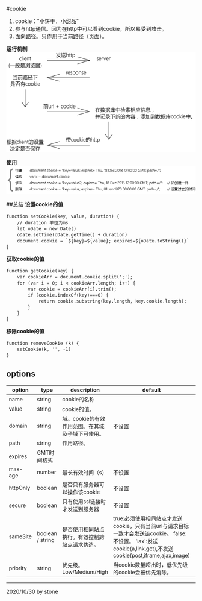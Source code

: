 #cookie
1. cookie："小饼干，小甜品"
2. 参与http通信。因为在http中可以看到cookie，所以易受到攻击。
3. 面向路径。只作用于当前路径（页面）。

**运行机制**  
![](./image/cookie0.png)  

**使用**  
![](./image/cookie1.png)  

##总结
**设置cookie的值**  

    function setCookie(key, value, duration) {
        // duration 单位为ms
        let oDate = new Date()
        oDate.setTime(oDate.getTime() + duration)
        document.cookie = `${key}=${value}; expires=${oDate.toString()}`
    } 

**获取cookie的值**  

    function getCookie(key) {
        var cookieArr = document.cookie.split(';');
        for (var i = 0; i < cookieArr.length; i++) {
            var cookie = cookieArr[i].trim();
            if (cookie.indexOf(key)===0) {
                return cookie.substring(key.length, key.cookie.length);
            }
        }
    } 

**移除cookie的值**  

    function removeCookie (k) {
        setCookie(k, '', -1)
    }

## options

|option|type|description|default|demo|
|-|-|-|-|-|
|name|string|cookie的名称|||
|value|string|cookie的值。|||
|domain|string|域。cookie的有效作用范围。在其域及子域下可使用。|不设置|'.abc.com'|
|path|string|作用路径。|||
|expires|GMT时间格式|||2020-08-22T12:44:22.443Z|
|max-age|number|最长有效时间（s）|不设置||
|httpOnly|boolean|是否只有服务器可以操作该cookie|不设置||
|secure|boolean|只有使用ssl链接时才发送到服务器|不设置||
|sameSite|boolean / string|是否使用相同站点执行。有效控制跨站点请求伪造。|true:必须使用相同站点才发送cookie，只有当前url与请求目标一致才会发送该cookie。 false:不设置。 'lax':发送cookie(a,link,get),不发送cookie(post,iframe,ajax,image)||
|priority|string|优先级。Low/Medium/High|当cookie数量超出时，低优先级的cookie会被优先消除。||

---
2020/10/30 by stone